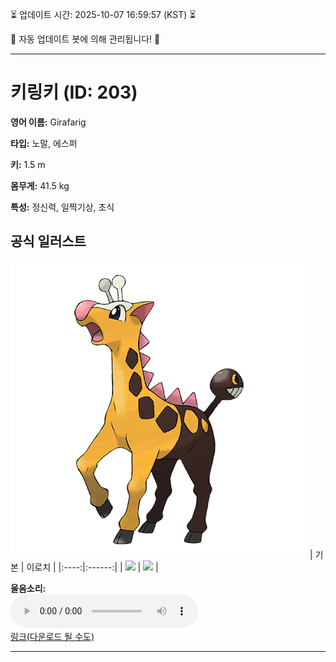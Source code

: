 
⏳ 업데이트 시간: 2025-10-07 16:59:57 (KST) ⏳

🤖 자동 업데이트 봇에 의해 관리됩니다! 🤖

---

# 키링키 (ID: 203)
**영어 이름:** Girafarig

**타입:** 노말, 에스퍼

**키:** 1.5 m

**몸무게:** 41.5 kg

**특성:** 정신력, 일찍기상, 초식

## 공식 일러스트
![](https://raw.githubusercontent.com/PokeAPI/sprites/master/sprites/pokemon/other/official-artwork/203.png)
| 기본 | 이로치 |
|:----:|:------:|
| <img src="http://play.pokemonshowdown.com/sprites/ani/girafarig.gif" width="200"> | <img src="http://play.pokemonshowdown.com/sprites/ani-shiny/girafarig.gif" width="200"> |

**울음소리:**<br><audio controls src="https://raw.githubusercontent.com/PokeAPI/cries/main/cries/pokemon/latest/203.ogg"></audio><br> [링크(다운로드 될 수도)](https://raw.githubusercontent.com/PokeAPI/cries/main/cries/pokemon/latest/203.ogg)


---
